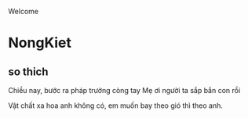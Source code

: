 Welcome
<html lang="en">
<head>
    <meta charset="UTF-8">
    <meta name="viewport" content="width=device-width, initial-scale=1.0">
    <title>nongtuankiet</title>
</head>
<body>
<h1>NongKiet
    <h2>so thich</h2>
       <p>Chiều nay, bước ra pháp trường còng tay
        Mẹ ơi người ta sắp bắn con rồi
    </p> 
       <p>Vật chất xa hoa anh không có, em muốn bay theo gió thì theo anh.</p>
    </h1>
    <h3><img src="https://scontent.xx.fbcdn.net/v/t1.15752-9/440909470_374483564979915_7677803487297221559_n.jpg?_nc_cat=104&ccb=1-7&_nc_sid=0024fc&_nc_ohc=bOfNSqloe8AQ7kNvgG0LBf6&_nc_ad=z-m&_nc_cid=0&_nc_ht=scontent.xx&oh=03_Q7cD1QHebQS_YYBMXOapZ9x9HoSOIUDYOvBit3-ka7Sg5bHkug&oe=66EEB7E9
        " alt=""></h3>
</h1>
</body>
</html>
